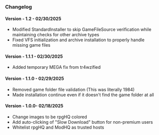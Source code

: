 ### Changelog

#### Version - 1.2 - 02/30/2025

- Modified StandardInstaller to skip GameFileSource verification while maintaining checks for other archive types
- Fixed VFS initialization and archive installation to properly handle missing game files

#### Version - 1.1.1 - 02/30/2025

- Added temporary MEGA fix from tr4wzified

#### Version - 1.1.0 - 02/29/2025

- Removed game folder file validation (This was literally 1984)
- Made installation continue even if it doesn't find the game folder at all

#### Version - 1.0.0- 02/18/2025

- Change images to be rpgHQ colored
- Add auto-clicking of "Slow Download" button for non-premium users
- Whitelist rpgHQ and ModHQ as trusted hosts
